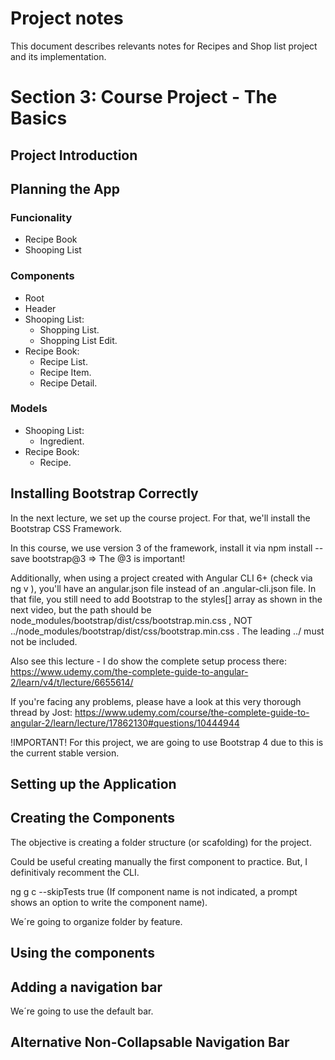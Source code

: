 # Project notes

This document describes relevants notes for Recipes and Shop list project and its implementation.


# Section 3: Course Project - The Basics

## Project Introduction

## Planning the App

### Funcionality
- Recipe Book
- Shooping List 

### Components
- Root
- Header
- Shooping List:
  - Shopping List.
  - Shopping List Edit.
- Recipe Book:
  - Recipe List.
  - Recipe Item.
  - Recipe Detail.

### Models
- Shooping List:
  - Ingredient.
- Recipe Book:
  - Recipe.

## Installing Bootstrap Correctly

In the next lecture, we set up the course project. For that, we'll install the Bootstrap CSS Framework.

In this course, we use version 3 of the framework, install it via npm install --save bootstrap@3  => The @3  is important!

Additionally, when using a project created with Angular CLI 6+ (check via ng v ), you'll have an angular.json  file instead of an .angular-cli.json file. In that file, you still need to add Bootstrap to the styles[]  array as shown in the next video, but the path should be node_modules/bootstrap/dist/css/bootstrap.min.css , NOT ../node_modules/bootstrap/dist/css/bootstrap.min.css . The leading ../  must not be included.

Also see this lecture - I do show the complete setup process there: https://www.udemy.com/the-complete-guide-to-angular-2/learn/v4/t/lecture/6655614/

If you're facing any problems, please have a look at this very thorough thread by Jost: https://www.udemy.com/course/the-complete-guide-to-angular-2/learn/lecture/17862130#questions/10444944

!IMPORTANT! For this project, we are going to use Bootstrap 4 due to this is the current stable version.

## Setting up the Application

## Creating the Components

The objective is creating a folder structure (or scafolding) for the project.

Could be useful creating manually the first component to practice. But, I definitivaly recomment the CLI.

ng g c --skipTests true (If component name is not indicated, a prompt shows an option to write the component name).

We´re going to organize folder by feature.

## Using the components

## Adding a navigation bar

We´re going to use the default bar.

## Alternative Non-Collapsable Navigation Bar


